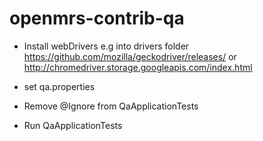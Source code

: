 # openmrs-contrib-qa


- Install webDrivers e.g into drivers folder
https://github.com/mozilla/geckodriver/releases/
or
http://chromedriver.storage.googleapis.com/index.html

- set qa.properties

- Remove @Ignore from QaApplicationTests

- Run QaApplicationTests